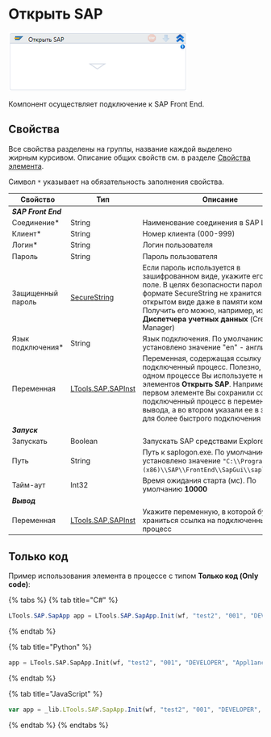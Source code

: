 # Открыть SAP

![](<../../../.gitbook/assets/image (361).png>)

Компонент осуществляет подключение к SAP Front End.

## Свойства
Все свойства разделены на группы, название каждой выделено жирным курсивом. Описание общих свойств см. в разделе [Свойства элемента](https://docs.primo-rpa.ru/primo-rpa/primo-studio/process/elements#svoistva-elementa).

Символ `*` указывает на обязательность заполнения свойства.

| Свойство           | Тип                | Описание                                                 |
| ------------------ | ------------------ | -------------------------------------------------------- |
| ***SAP Front End*** | | | 
| Соединение\*       | String             | Наименование соединения в SAP Logon                      |
| Клиент\*           | String             | Номер клиента (000-999)                                  |
| Логин\*            | String             | Логин пользователя                                       |
| Пароль             | String             | Пароль пользователя                                      |
| Защищенный пароль |[SecureString](https://learn.microsoft.com/ru-ru/dotnet/api/system.security.securestring?view=netcore-2.0) | Если пароль используется в зашифрованном виде, укажите его в этом поле. В целях безопасности пароль в формате SecureString не хранится в открытом виде даже в памяти компьютера. Получить его можно, например, из **Диспетчера учетных данных** (Credential Manager) |
| Язык подключения\* | String             | Язык подключения. По умолчанию установлено значение "en" - английский |
| Переменная         | [LTools.SAP.SAPInst](https://docs.primo-rpa.ru/primo-rpa/g_elements/el_basic/els_sap/datatypes/sapinst) | Переменная, содержащая ссылку на подключенный процесс. Полезно, если в одном процессе Вы используете несколько элементов **Открыть SAP**. Например, в первом элементе Вы сохранили ссылку на подключенный процесс в переменной вывода, а во втором указали ее в этом поле для более быстрого подключения |
| ***Запуск*** |  |  |
| Запускать          | Boolean            | Запускать SAP средствами Explorer                        |
| Путь               | String             | Путь к saplogon.exe. По умолчанию установлено значение `"C:\\Program Files (x86)\\SAP\\FrontEnd\\SapGui\\saplogon.exe"` |
| Тайм-аут           | Int32              | Время ожидания старта (мс). По умолчанию **10000**       |
| ***Вывод***  |  |  |
| Переменная         | [LTools.SAP.SAPInst](https://docs.primo-rpa.ru/primo-rpa/g_elements/el_basic/els_sap/datatypes/sapinst) | Укажите переменную, в которой будет храниться ссылка на подключенный процесс |

## Только код
Пример использования элемента в процессе с типом **Только код (Only code)**:

{% tabs %}
{% tab title="C#" %}
```csharp
LTools.SAP.SapApp app = LTools.SAP.SapApp.Init(wf, "test2", "001", "DEVELOPER", "Appl1ance", "en");
```
{% endtab %}

{% tab title="Python" %}
```python
app = LTools.SAP.SapApp.Init(wf, "test2", "001", "DEVELOPER", "Appl1ance", "en")
```
{% endtab %}

{% tab title="JavaScript" %}
```javascript
var app = _lib.LTools.SAP.SapApp.Init(wf, "test2", "001", "DEVELOPER", "Appl1ance", "en");
```
{% endtab %}
{% endtabs %}
